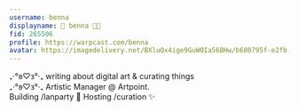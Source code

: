 ```yaml
---
username: benna
displayname: 🎀 benna 🎀🎩
fid: 265506
profile: https://warpcast.com/benna
avatar: https://imagedelivery.net/BXluQx4ige9GuW0Ia56BHw/b680795f-e2fb-4417-1188-e1ce71901e00/rectcrop3
---
```

₊‧°𐐪♡𐑂°‧₊ writing about digital art & curating things   
₊‧°𐐪♡𐑂°‧₊ Artistic Manager @ Artpoint.  
Building /lanparty 💾 Hosting /curation ✨  
